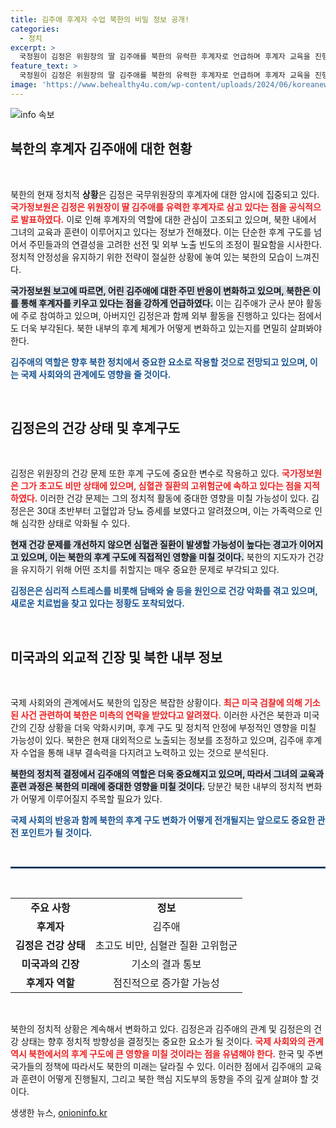 ```yaml
---
title: 김주애 후계자 수업 북한의 비밀 정보 공개!
categories:
  - 정치
excerpt: >
  국정원이 김정은 위원장의 딸 김주애를 북한의 유력한 후계자로 언급하며 후계자 교육을 진행 중이라고 보고했다. 김주애의 활동과 건강 문제도 불거진 가운데, 김정은의 비만 및 심장질환 위험성도 제기되어 정치적 긴장이 고조되고 있다.
feature_text: >
  국정원이 김정은 위원장의 딸 김주애를 북한의 유력한 후계자로 언급하며 후계자 교육을 진행 중이라고 보고했다. 김주애의 활동과 건강 문제도 불거진 가운데, 김정은의 비만 및 심장질환 위험성도 제기되어 정치적 긴장이 고조되고 있다.
image: 'https://www.behealthy4u.com/wp-content/uploads/2024/06/koreanews.jpg'
---
```


<p><img src="https://www.behealthy4u.com/wp-content/uploads/2024/06/koreanews.jpg" alt="info 속보" /></p>

<h2 data-ke-size="size26">북한의 후계자 김주애에 대한 현황</h2>

<p data-ke-size="size16">&nbsp;</p>

<p>북한의 현재 정치적 <strong>상황</strong>은 김정은 국무위원장의 후계자에 대한 암시에 집중되고 있다. <strong><b><span style="color: #ee2323;">국가정보원은 김정은 위원장이 딸 김주애를 유력한 후계자로 삼고 있다는 점을 공식적으로 발표하였다.</span></b></strong> 이로 인해 후계자의 역할에 대한 관심이 고조되고 있으며, 북한 내에서 그녀의 교육과 훈련이 이루어지고 있다는 정보가 전해졌다. 이는 단순한 후계 구도를 넘어서 주민들과의 연결성을 고려한 선전 및 외부 노출 빈도의 조정이 필요함을 시사한다. 정치적 안정성을 유지하기 위한 전략이 절실한 상황에 놓여 있는 북한의 모습이 느껴진다. </p>

<p><b><span style="background-color: #21538527;">국가정보원 보고에 따르면, 어린 김주애에 대한 주민 반응이 변화하고 있으며, 북한은 이를 통해 후계자를 키우고 있다는 점을 강하게 언급하였다.</span></b> 이는 김주애가 군사 분야 활동에 주로 참여하고 있으며, 아버지인 김정은과 함께 외부 활동을 진행하고 있다는 점에서도 더욱 부각된다. 북한 내부의 후계 체계가 어떻게 변화하고 있는지를 면밀히 살펴봐야 한다. </p>

<p><b><span style="color: #1a5490;">김주애의 역할은 향후 북한 정치에서 중요한 요소로 작용할 것으로 전망되고 있으며, 이는 국제 사회와의 관계에도 영향을 줄 것이다.</span></b></p>

<p data-ke-size="size16">&nbsp;</p>

<h2 data-ke-size="size26">김정은의 건강 상태 및 후계구도</h2>

<p data-ke-size="size16">&nbsp;</p>

<p>김정은 위원장의 건강 문제 또한 후계 구도에 중요한 변수로 작용하고 있다. <strong><b><span style="color: #ee2323;">국가정보원은 그가 초고도 비만 상태에 있으며, 심혈관 질환의 고위험군에 속하고 있다는 점을 지적하였다.</span></b></strong> 이러한 건강 문제는 그의 정치적 활동에 중대한 영향을 미칠 가능성이 있다. 김정은은 30대 초반부터 고혈압과 당뇨 증세를 보였다고 알려졌으며, 이는 가족력으로 인해 심각한 상태로 악화될 수 있다. </p>

<p><b><span style="background-color: #21538527;">현재 건강 문제를 개선하지 않으면 심혈관 질환이 발생할 가능성이 높다는 경고가 이어지고 있으며, 이는 북한의 후계 구도에 직접적인 영향을 미칠 것이다.</span></b> 북한의 지도자가 건강을 유지하기 위해 어떤 조치를 취할지는 매우 중요한 문제로 부각되고 있다. </p>

<p><b><span style="color: #1a5490;">김정은은 심리적 스트레스를 비롯해 담배와 술 등을 원인으로 건강 악화를 겪고 있으며, 새로운 치료법을 찾고 있다는 정황도 포착되었다.</span></b></p>

<p data-ke-size="size16">&nbsp;</p>

<h2 data-ke-size="size26">미국과의 외교적 긴장 및 북한 내부 정보</h2>

<p data-ke-size="size16">&nbsp;</p>

<p>국제 사회와의 관계에서도 북한의 입장은 복잡한 상황이다. <strong><b><span style="color: #ee2323;">최근 미국 검찰에 의해 기소된 사건 관련하여 북한은 미측의 연락을 받았다고 알려졌다.</span></b></strong> 이러한 사건은 북한과 미국 간의 긴장 상황을 더욱 악화시키며, 후계 구도 및 정치적 안정에 부정적인 영향을 미칠 가능성이 있다. 북한은 현재 대외적으로 노출되는 정보를 조정하고 있으며, 김주애 후계자 수업을 통해 내부 결속력을 다지려고 노력하고 있는 것으로 분석된다.</p>

<p><b><span style="background-color: #21538527;">북한의 정치적 결정에서 김주애의 역할은 더욱 중요해지고 있으며, 따라서 그녀의 교육과 훈련 과정은 북한의 미래에 중대한 영향을 미칠 것이다.</span></b> 당분간 북한 내부의 정치적 변화가 어떻게 이루어질지 주목할 필요가 있다.</p>

<p><b><span style="color: #1a5490;">국제 사회의 반응과 함께 북한의 후계 구도 변화가 어떻게 전개될지는 앞으로도 중요한 관전 포인트가 될 것이다.</span></b></p>

<p data-ke-size="size16">&nbsp;</p>

<hr style="border: 1px solid #215385;"/>

<p data-ke-size="size16">&nbsp;</p>

<table style="width: 100%; border-collapse: collapse;">
<tr>
<td style="text-align: center; height: 17px;"><b>주요 사항</b></td>
<td style="text-align: center; height: 17px;"><b>정보</b></td>
</tr>
<tr>
<td style="text-align: center; height: 17px;"><b>후계자</b></td>
<td style="text-align: center; height: 17px;">김주애</td>
</tr>
<tr>
<td style="text-align: center; height: 17px;"><b>김정은 건강 상태</b></td>
<td style="text-align: center; height: 17px;">초고도 비만, 심혈관 질환 고위험군</td>
</tr>
<tr>
<td style="text-align: center; height: 17px;"><b>미국과의 긴장</b></td>
<td style="text-align: center; height: 17px;">기소의 결과 통보</td>
</tr>
<tr>
<td style="text-align: center; height: 17px;"><b>후계자 역할</b></td>
<td style="text-align: center; height: 17px;">점진적으로 증가할 가능성</td>
</tr>
</table>

<p data-ke-size="size16">&nbsp;</p>

<p>북한의 정치적 상황은 계속해서 변화하고 있다. 김정은과 김주애의 관계 및 김정은의 건강 상태는 향후 정치적 방향성을 결정짓는 중요한 요소가 될 것이다. <strong><b><span style="color: #ee2323;">국제 사회와의 관계 역시 북한에서의 후계 구도에 큰 영향을 미칠 것이라는 점을 유념해야 한다.</span></b></strong> 한국 및 주변 국가들의 정책에 따라서도 북한의 미래는 달라질 수 있다. 이러한 점에서 김주애의 교육과 훈련이 어떻게 진행될지, 그리고 북한 핵심 지도부의 동향을 주의 깊게 살펴야 할 것이다.</p>
생생한 뉴스, <a href="https://onioninfo.kr" rel="dofollow">onioninfo.kr</a>


